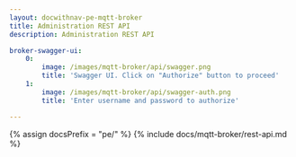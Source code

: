 ```yaml
---
layout: docwithnav-pe-mqtt-broker
title: Administration REST API
description: Administration REST API

broker-swagger-ui:
    0:
        image: /images/mqtt-broker/api/swagger.png
        title: 'Swagger UI. Click on "Authorize" button to proceed'
    1:
        image: /images/mqtt-broker/api/swagger-auth.png
        title: 'Enter username and password to authorize'

---
```


{% assign docsPrefix = "pe/" %}
{% include docs/mqtt-broker/rest-api.md %}
